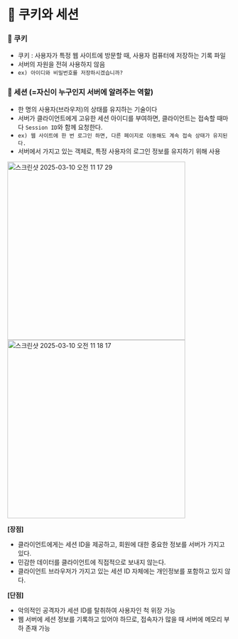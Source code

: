 # 🍪 쿠키와 세션

### 📂 쿠키 
- 쿠키 : 사용자가 특정 웹 사이트에 방문할 때, 사용자 컴퓨터에 저장하는 기록 파일
- 서버의 자원을 전혀 사용하지 않음
- `ex) 아이디와 비밀번호를 저장하시겠습니까?`

### 📂 세션 (=자신이 누구인지 서버에 알려주는 역할)
- 한 명의 사용자(브라우저)의 상태를 유지하는 기술이다
- 서버가 클라이언트에게 고유한 세션 아이디를 부여하면, 클라이언트는 접속할 때마다 `Session ID`와 함께 요청한다.
- `ex) 웹 사이트에 한 번 로그인 하면, 다른 페이지로 이동해도 계속 접속 상태가 유지된다.`
- 서버에서 가지고 있는 객체로, 특정 사용자의 로그인 정보를 유지하기 위해 사용
  
<img width="400" alt="스크린샷 2025-03-10 오전 11 17 29" src="https://github.com/user-attachments/assets/45a9dc19-2ff7-401e-bef8-80bc76e1658a" />

<img width="400" alt="스크린샷 2025-03-10 오전 11 18 17" src="https://github.com/user-attachments/assets/795bf76a-455d-4a90-bb8d-70bd6c244a75" />

**[장점]**
- 클라이언트에게는 세션 ID을 제공하고, 회원에 대한 중요한 정보를 서버가 가지고 있다.
- 민감한 데이터를 클라이언트에 직접적으로 보내지 않는다.
- 클라이언트 브라우저가 가지고 있는 세션 ID 자체에는 개인정보를 포함하고 있지 않다.

**[단점]**
- 악의적인 공격자가 세션 ID를 탈취하여 사용자인 척 위장 가능
- 웹 서버에 세션 정보를 기록하고 있어야 하므로, 접속자가 많을 때 서버에 메모리 부하 존재 가능 
